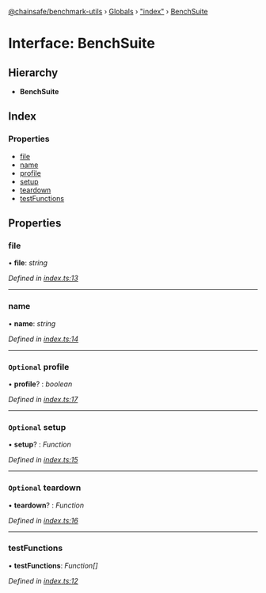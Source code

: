 [@chainsafe/benchmark-utils](../README.md) › [Globals](../globals.md) › ["index"](../modules/_index_.md) › [BenchSuite](_index_.benchsuite.md)

# Interface: BenchSuite

## Hierarchy

* **BenchSuite**

## Index

### Properties

* [file](_index_.benchsuite.md#file)
* [name](_index_.benchsuite.md#name)
* [profile](_index_.benchsuite.md#optional-profile)
* [setup](_index_.benchsuite.md#optional-setup)
* [teardown](_index_.benchsuite.md#optional-teardown)
* [testFunctions](_index_.benchsuite.md#testfunctions)

## Properties

###  file

• **file**: *string*

*Defined in [index.ts:13](https://github.com/ChainSafe/lodestar/blob/e142df2b7/packages/benchmark-utils/src/index.ts#L13)*

___

###  name

• **name**: *string*

*Defined in [index.ts:14](https://github.com/ChainSafe/lodestar/blob/e142df2b7/packages/benchmark-utils/src/index.ts#L14)*

___

### `Optional` profile

• **profile**? : *boolean*

*Defined in [index.ts:17](https://github.com/ChainSafe/lodestar/blob/e142df2b7/packages/benchmark-utils/src/index.ts#L17)*

___

### `Optional` setup

• **setup**? : *Function*

*Defined in [index.ts:15](https://github.com/ChainSafe/lodestar/blob/e142df2b7/packages/benchmark-utils/src/index.ts#L15)*

___

### `Optional` teardown

• **teardown**? : *Function*

*Defined in [index.ts:16](https://github.com/ChainSafe/lodestar/blob/e142df2b7/packages/benchmark-utils/src/index.ts#L16)*

___

###  testFunctions

• **testFunctions**: *Function[]*

*Defined in [index.ts:12](https://github.com/ChainSafe/lodestar/blob/e142df2b7/packages/benchmark-utils/src/index.ts#L12)*
